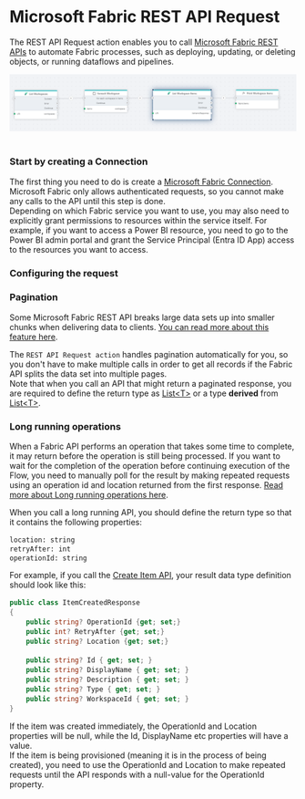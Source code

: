 # Microsoft Fabric REST API Request

The REST API Request action enables you to call [Microsoft Fabric REST APIs](https://learn.microsoft.com/en-us/rest/api/fabric/articles/using-fabric-apis) to automate Fabric processes, such as deploying, updating, or deleting objects, or running dataflows and pipelines.  

![img](/images/flow/microsoft-fabric-rest-api-request-action.png)  
<br/>

### Start by creating a Connection

The first thing you need to do is create a [Microsoft Fabric Connection](./microsoft-fabric-connection.md). Microsoft Fabric only allows authenticated requests, so you cannot make any calls to the API until this step is done.   
Depending on which Fabric service you want to use, you may also need to explicitly grant permissions to resources within the service itself. For example, if you want to access a Power BI resource, you need to go to the Power BI admin portal and grant the Service Principal (Entra ID App) access to the resources you want to access.

### Configuring the request


### Pagination  
Some Microsoft Fabric REST API breaks large data sets up into smaller chunks when delivering data to clients. [You can read more about this feature here](https://learn.microsoft.com/en-us/rest/api/fabric/articles/pagination). 

The `REST API Request action` handles pagination automatically for you, so you don't have to make multiple calls in order to get all records if the Fabric API splits the data set into multiple pages.  
Note that when you call an API that might return a paginated response, you are required to define the return type as [List&lt;T&gt;](https://learn.microsoft.com/en-us/dotnet/api/system.collections.generic.list-1) or a type **derived** from [List&lt;T&gt;](https://learn.microsoft.com/en-us/dotnet/api/system.collections.generic.list-1).

### Long running operations
When a Fabric API performs an operation that takes some time to complete, it may return before the operation is still being processed. If you want to wait for the completion of the operation before continuing execution of the Flow, you need to manually poll for the result by making repeated requests using an operation id and location returned from the first response. [Read more about Long running operations here](https://learn.microsoft.com/en-us/rest/api/fabric/articles/long-running-operation).  

When you call a long running API, you should define the return type so that it contains the following properties:
```
location: string
retryAfter: int
operationId: string
```

For example, if you call the [Create Item API](https://learn.microsoft.com/en-us/rest/api/fabric/core/items/create-item?tabs=HTTP), your result data type definition should look like this:  

```csharp
public class ItemCreatedResponse
{
    public string? OperationId {get; set;}
    public int? RetryAfter {get; set;}
    public string? Location {get; set;}

    public string? Id { get; set; }
    public string? DisplayName { get; set; }
    public string? Description { get; set; }
    public string? Type { get; set; }
    public string? WorkspaceId { get; set; }
}
```

If the item was created immediately, the OperationId and Location properties will be null, while the Id, DisplayName etc properties will have a value.  
If the item is being provisioned (meaning it is in the process of being created), you need to use the OperationId and Location to make repeated requests until the API responds with a null-value for the OperationId property.